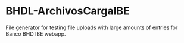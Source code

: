 # BHDL-ArchivosCargaIBE
File generator for testing file uploads with large amounts of entries for Banco BHD IBE webapp.

